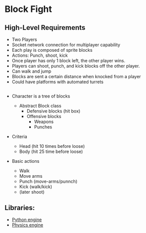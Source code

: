 # Block Fight

## High-Level Requirements

- Two Players
- Socket network connection for multiplayer capability
- Each play is composed of sprite blocks
- Actions: Punch, shoot, kick
- Once player has only 1 block left, the other player wins.
- Players can shoot, punch, and kick blocks off the other player.
- Can walk and jump
- Blocks are sent a certain distance when knocked from a player
- Could have platforms with automated turrets


##

- Character is a tree of blocks

    - Abstract Block class
        - Defensive blocks (hit box)
        - Offensive blocks
            - Weapons
            - Punches

- Criteria
    - Head (hit 10 times before loose)
    - Body (hit 25 time before loose)

- Basic actions
    - Walk
    - Move arms
    - Punch (move-arms/punnch)
    - Kick (walk/kick)
    - (later shoot)

## Libraries:

* [Python engine](www.pygame.org)
* [Physics engine](www.pymonk.org)